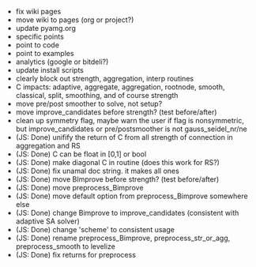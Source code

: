 - fix wiki pages
- move wiki to pages (org or project?)
- update pyamg.org
- specific points 
- point to code
- point to examples
- analytics (google or bitdeli?)
- update install scripts
- clearly block out strength, aggregation, interp routines
- C impacts: adaptive, aggregate, aggregation, rootnode, smooth, classical, split, smoothing, and of course strength
- move pre/post smoother to solve, not setup?
- move improve_candidates before strength?  (test before/after)
- clean up symmetry flag, maybe warn the user if flag is nonsymmetric, but
  improve_candidates or pre/postsmoother is not gauss_seidel_nr/ne
- (JS: Done) unifify the return of C from all strength of connection in aggregation and RS
- (JS: Done) C can be float in [0,1] or bool
- (JS: Done) make diagonal C in routine (does this work for RS?)
- (JS: Done) fix unamal doc string.  it makes all ones
- (JS: Done) move BImprove before strength?  (test before/after)
- (JS: Done) move preprocess_Bimprove
- (JS: Done) move default option from preprocess_Bimprove somewhere else
- (JS: Done) change Bimprove to improve_candidates  (consistent with adaptive SA solver)
- (JS: Done) change 'scheme' to consistent usage
- (JS: Done) rename preprocess_Bimprove, preprocess_str_or_agg, preprocess_smooth to levelize
- (JS: Done) fix returns for preprocess
